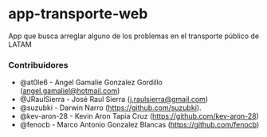 # app-transporte-web
App que busca arreglar alguno de los problemas en el transporte público de LATAM


### Contribuidores
- @at0le6 - Angel Gamalie Gonzalez Gordillo (angel.gamaliel@hotmail.com)
- @JRaulSierra - José Raul Sierra (j.raulsierra@gmail.com)
- @suzubki - Darwin Narro (https://github.com/suzubki).
- @kev-aron-28 - Kevin Aron Tapia Cruz (https://github.com/kev-aron-28)
- @fenocb - Marco Antonio Gonzalez Blancas (https://github.com/fenocb)